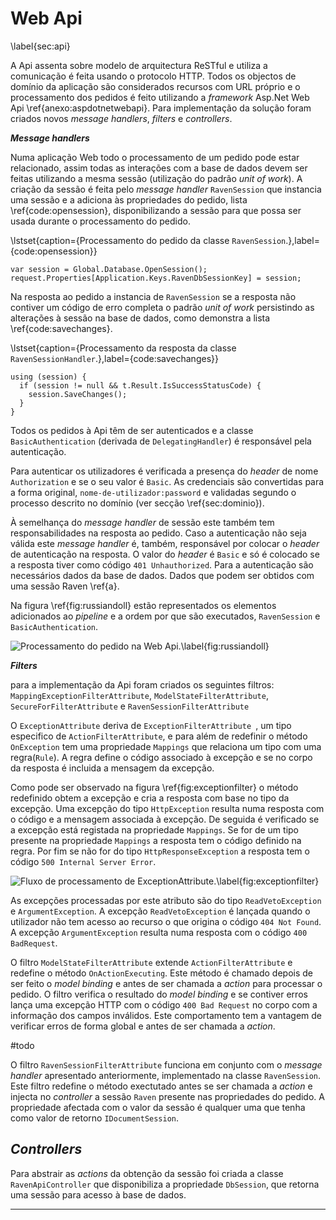 Web Api 
=

\label{sec:api}

A Api assenta sobre modelo de arquitectura ReSTful e utiliza a comunicação é feita usando o protocolo HTTP.
Todos os objectos de domínio da aplicação são considerados recursos com URL próprio e o processamento dos pedidos é feito utilizando a *framework* Asp.Net Web Api \ref{anexo:aspdotnetwebapi}.
Para implementação da solução foram criados novos *message handlers*, *filters* e *controllers*.

***Message handlers***

Numa aplicação Web todo o processamento de um pedido pode estar relacionado, assim todas as interações com a base de dados devem ser feitas utilizando a mesma sessão (utilização do padrão *unit of work*).
A criação da sessão é feita pelo *message handler* `RavenSession` que instancia uma sessão e a adiciona às propriedades do pedido, lista \ref{code:opensession}, disponibilizando a sessão para que possa ser usada durante o processamento do pedido. 

\lstset{caption={Processamento do pedido da classe `RavenSession`.},label={code:opensession}}

````
var session = Global.Database.OpenSession();
request.Properties[Application.Keys.RavenDbSessionKey] = session;
````

Na resposta ao pedido a instancia de `RavenSession` se a resposta não contiver um  código de erro completa o padrão *unit of work* persistindo as alterações à sessão na base de dados, como demonstra a lista \ref{code:savechanges}. 

\lstset{caption={Processamento da resposta da classe `RavenSessionHandler`.},label={code:savechanges}}

````
using (session) {  
  if (session != null && t.Result.IsSuccessStatusCode) {  
    session.SaveChanges();  
  }  
}  
````

Todos os pedidos à Api têm de ser autenticados e a classe `BasicAuthentication` (derivada de `DelegatingHandler`) é responsável pela autenticação.

Para autenticar os utilizadores é verificada a presença do *header* de nome `Authorization` e se o seu valor é `Basic`. As credenciais são convertidas para a forma original, `nome-de-utilizador:password` e validadas segundo o processo descrito no domínio (ver secção \ref{sec:dominio}).

À semelhança do *message handler* de sessão este também tem responsabilidades na resposta ao pedido. Caso a autenticação não seja válida este *message handler* é, também, responsável por colocar o *header* de autenticação na resposta. O valor do *header* é `Basic` e só é colocado se a resposta tiver como código `401 Unhauthorized`.
Para a autenticação são necessários dados da base de dados. Dados que podem ser obtidos com uma sessão Raven \ref{a}.

Na figura \ref{fig:russiandoll} estão representados os elementos adicionados ao *pipeline* e a ordem por que são executados, `RavenSession` e `BasicAuthentication`.

![Processamento do pedido na Web Api.\label{fig:russiandoll}](http://www.lucidchart.com/publicSegments/view/50291e63-5070-4845-94a2-5c020a7c36ea/image.png)


***Filters***

para a implementação da Api foram criados os seguintes filtros: `MappingExceptionFilterAttribute`, `ModelStateFilterAttribute`, `SecureForFilterAttribute` e `RavenSessionFilterAttribute`

O `ExceptionAttribute` deriva de `ExceptionFilterAttribute `, um tipo especifico de `ActionFilterAttribute`, e para além de redefinir o método `OnException` tem uma propriedade `Mappings` que relaciona um tipo com uma regra(`Rule`). A regra define o código associado à excepção e se no corpo da resposta é incluida a mensagem da excepção.

Como pode ser observado na figura \ref{fig:exceptionfilter} o método redefinido obtem a excepção e cria a resposta com base no tipo da excepção. 
Uma excepção do tipo `HttpException` resulta numa resposta com o código e a mensagem associada à excepção. 
De seguida é verificado se a excepção está registada na propriedade `Mappings`. Se for de um tipo presente na propriedade `Mappings` a resposta tem o código definido na regra. Por fim se não for do tipo `HttpResponseException` a resposta tem o código `500 Internal Server Error`. 

![Fluxo de processamento de `ExceptionAttribute`.\label{fig:exceptionfilter}](http://www.lucidchart.com/publicSegments/view/50290444-1734-42a0-844d-48190ad3924f/image.png)

As excepções processadas por este atributo são do tipo `ReadVetoException` e `ArgumentException`. 
A excepção `ReadVetoException` é lançada quando o utilizador não tem acesso ao recurso o que origina o código `404 Not Found`. A excepção `ArgumentException` resulta numa resposta com o código `400 BadRequest`.

O filtro `ModelStateFilterAttribute` extende `ActionFilterAttribute` e redefine o método `OnActionExecuting`. Este método é chamado depois de ser feito o *model binding* e antes de ser chamada a *action* para processar o pedido. 
O filtro verifica o resultado do *model binding* e se contiver erros lança uma excepção HTTP com o código `400 Bad Request` no corpo com a informação dos campos inválidos. Este comportamento tem a vantagem de verificar erros de forma global e antes de ser chamada a *action*. 

#todo

O filtro `RavenSessionFilterAttribute` funciona em conjunto com o *message handler* apresentado anteriormente, implementado na classe `RavenSession`. 
Este filtro redefine o método exectutado antes se ser chamada a *action* e injecta no *controller* a sessão `Raven` presente nas propriedades do pedido. 
A propriedade afectada com o valor da sessão é qualquer uma que tenha como valor de retorno `IDocumentSession`.

*Controllers*
-

Para abstrair as *actions* da obtenção da sessão foi criada a classe `RavenApiController` que disponibiliza a propriedade `DbSession`, que retorna uma sessão para acesso à base de dados.

----

